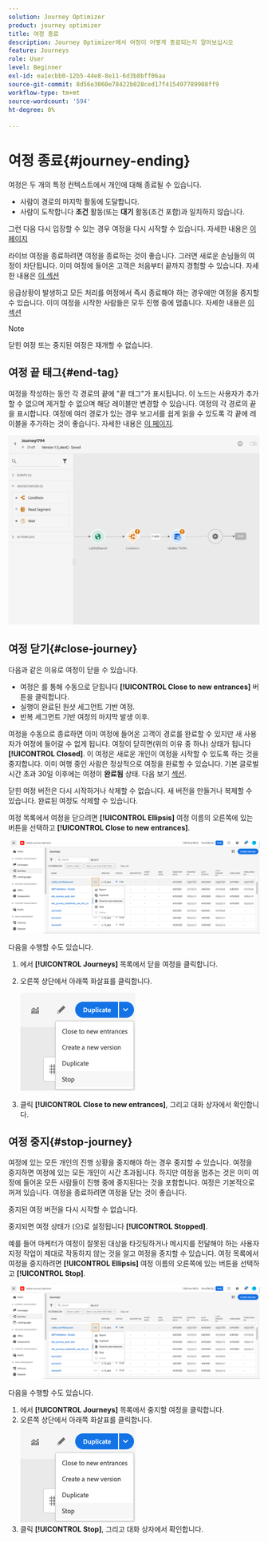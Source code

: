 ```yaml
---
solution: Journey Optimizer
product: journey optimizer
title: 여정 종료
description: Journey Optimizer에서 여정이 어떻게 종료되는지 알아보십시오
feature: Journeys
role: User
level: Beginner
exl-id: ea1ecbb0-12b5-44e8-8e11-6d3b8bff06aa
source-git-commit: 8d56e3060e78422b028ced17f415497789908ff9
workflow-type: tm+mt
source-wordcount: '594'
ht-degree: 0%

---
```


# 여정 종료{#journey-ending}

여정은 두 개의 특정 컨텍스트에서 개인에 대해 종료될 수 있습니다.

* 사람이 경로의 마지막 활동에 도달합니다.
* 사람이 도착합니다 **조건** 활동(또는 **대기** 활동(조건 포함)과 일치하지 않습니다.

그런 다음 다시 입장할 수 있는 경우 여정을 다시 시작할 수 있습니다. 자세한 내용은 [이 페이지](../building-journeys/journey-gs.md#change-properties)

라이브 여정을 종료하려면 여정을 종료하는 것이 좋습니다. 그러면 새로운 손님들의 여정이 차단됩니다. 이미 여정에 들어온 고객은 처음부터 끝까지 경험할 수 있습니다. 자세한 내용은 [이 섹션](../building-journeys/journey.md#close-journey)

응급상황이 발생하고 모든 처리를 여정에서 즉시 종료해야 하는 경우에만 여정을 중지할 수 있습니다. 이미 여정을 시작한 사람들은 모두 진행 중에 멈춥니다. 자세한 내용은 [이 섹션](../building-journeys/journey.md#stop-journey)

>[!NOTE]
>
>닫힌 여정 또는 중지된 여정은 재개할 수 없습니다.

## 여정 끝 태그{#end-tag}

여정을 작성하는 동안 각 경로의 끝에 &quot;끝 태그&quot;가 표시됩니다. 이 노드는 사용자가 추가할 수 없으며 제거할 수 없으며 해당 레이블만 변경할 수 있습니다. 여정의 각 경로의 끝을 표시합니다. 여정에 여러 경로가 있는 경우 보고서를 쉽게 읽을 수 있도록 각 끝에 레이블을 추가하는 것이 좋습니다. 자세한 내용은 [이 페이지](../reports/live-report.md).

![](assets/journey-end.png)

<!--

### End activity{#journey-end-activity}

The **[!UICONTROL End]** activity allows you to mark the end of each path of the journey. It is not mandatory but recommended for visual clarity. See [this page](../building-journeys/end-activity.md)

![](assets/journey54.png)

-->

## 여정 닫기{#close-journey}

다음과 같은 이유로 여정이 닫을 수 있습니다.

* 여정은 를 통해 수동으로 닫힙니다 **[!UICONTROL Close to new entrances]** 버튼을 클릭합니다.
* 실행이 완료된 원샷 세그먼트 기반 여정.
* 반복 세그먼트 기반 여정의 마지막 발생 이후.

여정을 수동으로 종료하면 이미 여정에 들어온 고객이 경로를 완료할 수 있지만 새 사용자가 여정에 들어갈 수 없게 됩니다. 여정이 닫히면(위의 이유 중 하나) 상태가 됩니다 **[!UICONTROL Closed]**. 이 여정은 새로운 개인이 여정을 시작할 수 있도록 하는 것을 중지합니다. 이미 여행 중인 사람은 정상적으로 여정을 완료할 수 있습니다. 기본 글로벌 시간 초과 30일 이후에는 여정이 **완료됨** 상태. 다음 보기 [섹션](../building-journeys/journey-gs.md#global_timeout).

닫힌 여정 버전은 다시 시작하거나 삭제할 수 없습니다. 새 버전을 만들거나 복제할 수 있습니다. 완료된 여정도 삭제할 수 있습니다.

여정 목록에서 여정을 닫으려면 **[!UICONTROL Ellipsis]** 여정 이름의 오른쪽에 있는 버튼을 선택하고 **[!UICONTROL Close to new entrances]**.

![](assets/journey-finish-quick-action.png)

다음을 수행할 수도 있습니다.

1. 에서 **[!UICONTROL Journeys]** 목록에서 닫을 여정을 클릭합니다.
1. 오른쪽 상단에서 아래쪽 화살표를 클릭합니다.

   ![](assets/finish_drop_down_list.png)

1. 클릭 **[!UICONTROL Close to new entrances]**, 그리고 대화 상자에서 확인합니다.

## 여정 중지{#stop-journey}

여정에 있는 모든 개인의 진행 상황을 중지해야 하는 경우 중지할 수 있습니다. 여정을 중지하면 여정에 있는 모든 개인이 시간 초과됩니다. 하지만 여정을 멈추는 것은 이미 여정에 들어온 모든 사람들이 진행 중에 중지된다는 것을 포함합니다. 여정은 기본적으로 꺼져 있습니다. 여정을 종료하려면 여정을 닫는 것이 좋습니다.

중지된 여정 버전을 다시 시작할 수 없습니다.

중지되면 여정 상태가 (으)로 설정됩니다 **[!UICONTROL Stopped]**.

예를 들어 마케터가 여정이 잘못된 대상을 타깃팅하거나 메시지를 전달해야 하는 사용자 지정 작업이 제대로 작동하지 않는 것을 알고 여정을 중지할 수 있습니다. 여정 목록에서 여정을 중지하려면 **[!UICONTROL Ellipsis]** 여정 이름의 오른쪽에 있는 버튼을 선택하고 **[!UICONTROL Stop]**.

![](assets/journey-finish-quick-action.png)

다음을 수행할 수도 있습니다.

1. 에서 **[!UICONTROL Journeys]** 목록에서 중지할 여정을 클릭합니다.
1. 오른쪽 상단에서 아래쪽 화살표를 클릭합니다.
   ![](assets/finish_drop_down_list.png)
1. 클릭 **[!UICONTROL Stop]**, 그리고 대화 상자에서 확인합니다.

